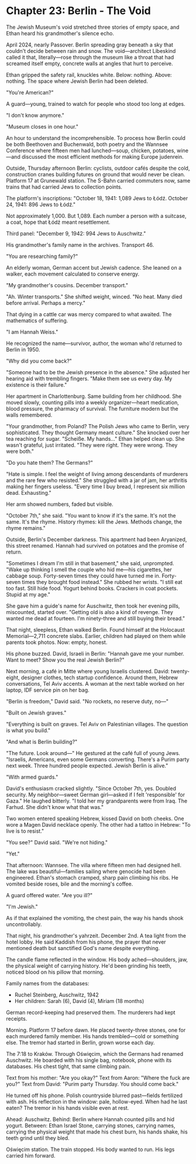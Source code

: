 # Chapter 23: Berlin - The Void

The Jewish Museum's void stretched three stories of empty space, and Ethan heard his grandmother's silence echo.

April 2024, nearly Passover. Berlin spreading gray beneath a sky that couldn't decide between rain and snow. The void—architect Libeskind called it that, literally—rose through the museum like a throat that had screamed itself empty, concrete walls at angles that hurt to perceive.

Ethan gripped the safety rail, knuckles white. Below: nothing. Above: nothing. The space where Jewish Berlin had been deleted.

"You're American?"

A guard—young, trained to watch for people who stood too long at edges.

"I don't know anymore."

"Museum closes in one hour."

An hour to understand the incomprehensible. To process how Berlin could be both Beethoven and Buchenwald, both poetry and the Wannsee Conference where fifteen men had lunched—soup, chicken, potatoes, wine—and discussed the most efficient methods for making Europe judenrein.

Outside, Thursday afternoon Berlin: cyclists, outdoor cafés despite the cold, construction cranes building futures on ground that would never be clean. Platform 17 at Grunewald station. The S-Bahn carried commuters now, same trains that had carried Jews to collection points.

The platform's inscriptions: "October 18, 1941: 1,089 Jews to Łódź. October 24, 1941: 896 Jews to Łódź."

Not approximately 1,000. But 1,089. Each number a person with a suitcase, a coat, hope that Łódź meant resettlement.

Third panel: "December 9, 1942: 994 Jews to Auschwitz."

His grandmother's family name in the archives. Transport 46.

"You are researching family?"

An elderly woman, German accent but Jewish cadence. She leaned on a walker, each movement calculated to conserve energy.

"My grandmother's cousins. December transport."

"Ah. Winter transports." She shifted weight, winced. "No heat. Many died before arrival. Perhaps a mercy."

That dying in a cattle car was mercy compared to what awaited. The mathematics of suffering.

"I am Hannah Weiss."

He recognized the name—survivor, author, the woman who'd returned to Berlin in 1950.

"Why did you come back?"

"Someone had to be the Jewish presence in the absence." She adjusted her hearing aid with trembling fingers. "Make them see us every day. My existence is their failure."

Her apartment in Charlottenburg. Same building from her childhood. She moved slowly, counting pills into a weekly organizer—heart medication, blood pressure, the pharmacy of survival. The furniture modern but the walls remembered.

"Your grandmother, from Poland? The Polish Jews who came to Berlin, very sophisticated. They thought Germany meant culture." She knocked over her tea reaching for sugar. "Scheiße. My hands..." Ethan helped clean up. She wasn't grateful, just irritated. "They were right. They were wrong. They were both."

"Do you hate them? The Germans?"

"Hate is simple. I feel the weight of living among descendants of murderers and the rare few who resisted." She struggled with a jar of jam, her arthritis making her fingers useless. "Every time I buy bread, I represent six million dead. Exhausting."

Her arm showed numbers, faded but visible.

"October 7th," she said. "You want to know if it's the same. It's not the same. It's the rhyme. History rhymes: kill the Jews. Methods change, the rhyme remains."

Outside, Berlin's December darkness. This apartment had been Aryanized, this street renamed. Hannah had survived on potatoes and the promise of return. 

"Sometimes I dream I'm still in that basement," she said, unprompted. "Wake up thinking I smell the couple who hid me—his cigarettes, her cabbage soup. Forty-seven times they could have turned me in. Forty-seven times they brought food instead." She rubbed her wrists. "I still eat too fast. Still hide food. Yogurt behind books. Crackers in coat pockets. Stupid at my age."

She gave him a guide's name for Auschwitz, then took her evening pills, miscounted, started over. "Getting old is also a kind of revenge. They wanted me dead at fourteen. I'm ninety-three and still buying their bread."

That night, sleepless, Ethan walked Berlin. Found himself at the Holocaust Memorial—2,711 concrete slabs. Earlier, children had played on them while parents took photos. Now: empty, honest.

His phone buzzed. David, Israeli in Berlin: "Hannah gave me your number. Want to meet? Show you the real Jewish Berlin?"

Next morning, a café in Mitte where young Israelis clustered. David: twenty-eight, designer clothes, tech startup confidence. Around them, Hebrew conversations, Tel Aviv accents. A woman at the next table worked on her laptop, IDF service pin on her bag.

"Berlin is freedom," David said. "No rockets, no reserve duty, no—"

"Built on Jewish graves."

"Everything is built on graves. Tel Aviv on Palestinian villages. The question is what you build."

"And what is Berlin building?"

"The future. Look around—" He gestured at the café full of young Jews. "Israelis, Americans, even some Germans converting. There's a Purim party next week. Three hundred people expected. Jewish Berlin is alive."

"With armed guards."

David's enthusiasm cracked slightly. "Since October 7th, yes. Doubled security. My neighbor—sweet German girl—asked if I felt 'responsible' for Gaza." He laughed bitterly. "I told her my grandparents were from Iraq. The Farhud. She didn't know what that was."

Two women entered speaking Hebrew, kissed David on both cheeks. One wore a Magen David necklace openly. The other had a tattoo in Hebrew: "To live is to resist."

"You see?" David said. "We're not hiding."

"Yet."

That afternoon: Wannsee. The villa where fifteen men had designed hell. The lake was beautiful—families sailing where genocide had been engineered. Ethan's stomach cramped, sharp pain climbing his ribs. He vomited beside roses, bile and the morning's coffee.

A guard offered water. "Are you ill?"

"I'm Jewish."

As if that explained the vomiting, the chest pain, the way his hands shook uncontrollably.

That night, his grandmother's yahrzeit. December 2nd. A tea light from the hotel lobby. He said Kaddish from his phone, the prayer that never mentioned death but sanctified God's name despite everything.

The candle flame reflected in the window. His body ached—shoulders, jaw, the physical weight of carrying history. He'd been grinding his teeth, noticed blood on his pillow that morning.

Family names from the databases:
- Ruchel Steinberg, Auschwitz, 1942
- Her children: Sarah (6), David (4), Miriam (18 months)

German record-keeping had preserved them. The murderers had kept receipts.

Morning. Platform 17 before dawn. He placed twenty-three stones, one for each murdered family member. His hands trembled—cold or something else. The tremor had started in Berlin, grown worse each day.

The 7:18 to Kraków. Through Oświęcim, which the Germans had renamed Auschwitz. He boarded with his single bag, notebook, phone with its databases. His chest tight, that same climbing pain.

Text from his mother: "Are you okay?"
Text from Aaron: "Where the fuck are you?"
Text from David: "Purim party Thursday. You should come back."

He turned off his phone. Polish countryside blurred past—fields fertilized with ash. His reflection in the window: pale, hollow-eyed. When had he last eaten? The tremor in his hands visible even at rest.

Ahead: Auschwitz.
Behind: Berlin where Hannah counted pills and hid yogurt.
Between: Ethan Israel Stone, carrying stones, carrying names, carrying the physical weight that made his chest burn, his hands shake, his teeth grind until they bled.

Oświęcim station.
The train stopped.
His body wanted to run.
His legs carried him forward.